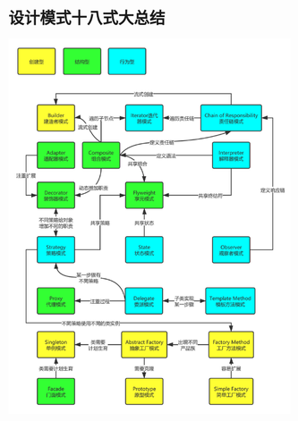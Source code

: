 # 设计模式十八式大总结
![设计模式思维导图](https://github.com/dragon-zhang/MySpring/blob/master/MySpring-design/src/main/java/com/example/design/summary/DesignPatternThinkingMap.png)